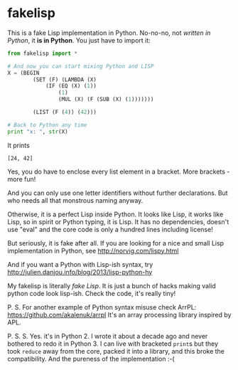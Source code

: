 fakelisp
========

This is a fake Lisp implementation in Python. No-no-no, not *written in Python*, it **is in Python**. You just have to import it:
```python
from fakelisp import *

# And now you can start mixing Python and LISP
X = (BEGIN
        (SET (F) (LAMBDA (X)
            (IF (EQ (X) (1))
                (1)
                (MUL (X) (F (SUB (X) (1)))))))

        (LIST (F (4)) (42)))

# Back to Python any time
print "x: ", str(X)
```

It prints

    [24, 42]
    
Yes, you do have to enclose every list element in a bracket. More brackets - more fun!

And you can only use one letter identifiers without further declarations. But who needs all that monstrous naming anyway.

Otherwise, it is a perfect Lisp inside Python. It looks like Lisp, it works like Lisp, so in spirit or Python typing, it is Lisp. It has no dependencies, doesn't use "eval" and the core code is only a hundred lines including license!

But seriously, it is fake after all. If you are looking for a nice and small Lisp implementation in Python, see http://norvig.com/lispy.html

And if you want a Python with Lisp-ish syntax, try http://julien.danjou.info/blog/2013/lisp-python-hy

My fakelisp is literally _fake Lisp_. It is just a bunch of hacks making valid python code look lisp-ish. Check the code, it's really tiny!


P. S. For another example of Python syntax misuse check ArrPL: https://github.com/akalenuk/arrpl It's an array processing library inspired by APL.

P. S. S. Yes. it's in Python 2. I wrote it about a decade ago and never bothered to redo it in Python 3. I can live with bracketed `print`s but they took `reduce` away from the core, packed it into a library, and this broke the compatibility. And the pureness of the implementation :-(
